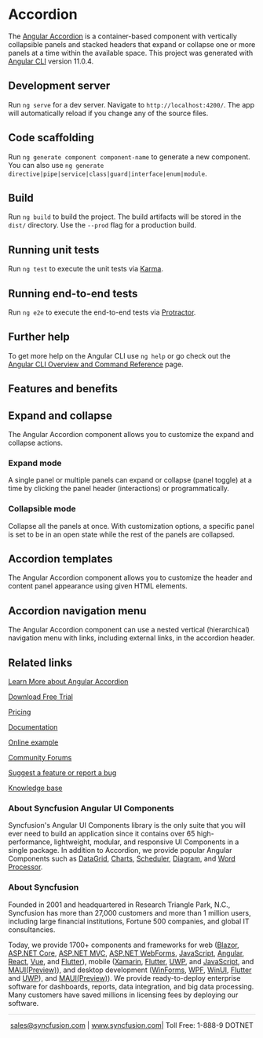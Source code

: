 # Accordion

The [Angular Accordion](https://www.syncfusion.com/angular-ui-components/angular-accordion?utm_source=github&utm_medium=listing&utm_campaign=angular-accordion-github-samples) is a container-based component with vertically collapsible panels and stacked headers that expand or collapse one or more panels at a time within the available space. This project was generated with [Angular CLI](https://github.com/angular/angular-cli) version 11.0.4.

## Development server

Run `ng serve` for a dev server. Navigate to `http://localhost:4200/`. The app will automatically reload if you change any of the source files.

## Code scaffolding

Run `ng generate component component-name` to generate a new component. You can also use `ng generate directive|pipe|service|class|guard|interface|enum|module`.

## Build

Run `ng build` to build the project. The build artifacts will be stored in the `dist/` directory. Use the `--prod` flag for a production build.

## Running unit tests

Run `ng test` to execute the unit tests via [Karma](https://karma-runner.github.io).

## Running end-to-end tests

Run `ng e2e` to execute the end-to-end tests via [Protractor](http://www.protractortest.org/).

## Further help

To get more help on the Angular CLI use `ng help` or go check out the [Angular CLI Overview and Command Reference](https://angular.io/cli) page.

## Features and benefits
## Expand and collapse

The Angular Accordion component allows you to customize the expand and collapse actions.

### Expand mode

A single panel or multiple panels can expand or collapse (panel toggle) at a time by clicking the panel header (interactions) or programmatically.

### Collapsible mode

Collapse all the panels at once. With customization options, a specific panel is set to be in an open state while the rest of the panels are collapsed.

## Accordion templates

The Angular Accordion component allows you to customize the header and content panel appearance using given HTML elements.

## Accordion navigation menu

The Angular Accordion component can use a nested vertical (hierarchical) navigation menu with links, including external links, in the accordion header.

## Related links
[Learn More about Angular Accordion](https://www.syncfusion.com/angular-ui-components/angular-accordion?utm_source=github&utm_medium=listing&utm_campaign=angular-accordion-github-samples)

[Download Free Trial](https://www.syncfusion.com/downloads/angular?utm_source=github&utm_medium=listing&utm_campaign=angular-accordion-github-samples)

[Pricing](https://www.syncfusion.com/sales/products/angular?utm_source=github&utm_medium=listing&utm_campaign=angular-accordion-github-samples)

[Documentation](https://ej2.syncfusion.com/angular/documentation/accordion/getting-started/?utm_source=github&utm_medium=listing&utm_campaign=angular-accordion-github-samples)

[Online example](https://ej2.syncfusion.com/angular/demos/#/bootstrap5/accordion/default?utm_source=github&utm_medium=listing&utm_campaign=angular-accordion-github-samples)

[Community Forums](https://www.syncfusion.com/forums/angular-components?utm_source=github&utm_medium=listing&utm_campaign=angular-accordion-github-samples)

[Suggest a feature or report a bug](https://www.syncfusion.com/feedback/angular?utm_source=github&utm_medium=listing&utm_campaign=angular-accordion-github-samples)

[Knowledge base](https://www.syncfusion.com/kb/angular-components?utm_source=github&utm_medium=listing&utm_campaign=angular-accordion-github-samples)

### About Syncfusion Angular UI Components

Syncfusion's Angular UI Components library is the only suite that you will ever need to build an application since it contains over 65 high-performance, lightweight, modular, and responsive UI Components in a single package. In addition to Accordion, we provide popular Angular Components such as [DataGrid](https://www.syncfusion.com/angular-ui-components/angular-grid?utm_source=github&utm_medium=listing&utm_campaign=angular-accordion-github-samples), [Charts](https://www.syncfusion.com/angular-ui-components/angular-charts?utm_source=github&utm_medium=listing&utm_campaign=angular-accordion-github-samples), [Scheduler](https://www.syncfusion.com/angular-ui-components/angular-scheduler?utm_source=github&utm_medium=listing&utm_campaign=angular-accordion-github-samples), [Diagram](https://www.syncfusion.com/angular-ui-components/angular-diagram?utm_source=github&utm_medium=listing&utm_campaign=angular-accordion-github-samples), and [Word Processor](https://www.syncfusion.com/angular-ui-components/angular-word-processor?utm_source=github&utm_medium=listing&utm_campaign=angular-accordion-github-samples).

### About Syncfusion

Founded in 2001 and headquartered in Research Triangle Park, N.C., Syncfusion has more than 27,000 customers and more than 1 million users, including large financial institutions, Fortune 500 companies, and global IT consultancies.

Today, we provide 1700+ components and frameworks for web ([Blazor](https://www.syncfusion.com/blazor-components?utm_source=github&utm_medium=listing&utm_campaign=angular-accordion-github-samples), [ASP.NET Core](https://www.syncfusion.com/aspnet-core-ui-controls?utm_source=github&utm_medium=listing&utm_campaign=angular-accordion-github-samples), [ASP.NET MVC](https://www.syncfusion.com/aspnet-mvc-ui-controls?utm_source=github&utm_medium=listing&utm_campaign=angular-accordion-github-samples), [ASP.NET WebForms](https://www.syncfusion.com/jquery/aspnet-webforms-ui-controls?utm_source=github&utm_medium=listing&utm_campaign=angular-accordion-github-samples), [JavaScript](https://www.syncfusion.com/javascript-ui-controls?utm_source=github&utm_medium=listing&utm_campaign=angular-accordion-github-samples), [Angular](https://www.syncfusion.com/angular-ui-components?utm_source=github&utm_medium=listing&utm_campaign=angular-accordion-github-samples), [React](https://www.syncfusion.com/react-ui-components?utm_source=github&utm_medium=listing&utm_campaign=angular-accordion-github-samples), [Vue](https://www.syncfusion.com/vue-ui-components?utm_source=github&utm_medium=listing&utm_campaign=angular-accordion-github-samples), and [Flutter](https://www.syncfusion.com/flutter-widgets?utm_source=github&utm_medium=listing&utm_campaign=angular-accordion-github-samples)), mobile ([Xamarin](https://www.syncfusion.com/xamarin-ui-controls?utm_source=github&utm_medium=listing&utm_campaign=angular-accordion-github-samples), [Flutter](https://www.syncfusion.com/flutter-widgets?utm_source=github&utm_medium=listing&utm_campaign=angular-accordion-github-samples), [UWP](https://www.syncfusion.com/uwp-ui-controls?utm_source=github&utm_medium=listing&utm_campaign=angular-accordion-github-samples), and [JavaScript](https://www.syncfusion.com/javascript-ui-controls?utm_source=github&utm_medium=listing&utm_campaign=angular-accordion-github-samples), and [MAUI(Preview)](https://www.syncfusion.com/maui-controls?utm_source=github&utm_medium=listing&utm_campaign=angular-accordion-github-samples)), and desktop development ([WinForms](https://www.syncfusion.com/winforms-ui-controls?utm_source=github&utm_medium=listing&utm_campaign=angular-accordion-github-samples), [WPF](https://www.syncfusion.com/wpf-controls?utm_source=github&utm_medium=listing&utm_campaign=angular-accordion-github-samples), [WinUI](https://www.syncfusion.com/winui-controls?utm_source=github&utm_medium=listing&utm_campaign=angular-accordion-github-samples), [Flutter](https://www.syncfusion.com/flutter-widgets?utm_source=github&utm_medium=listing&utm_campaign=angular-accordion-github-samples) and [UWP](https://www.syncfusion.com/uwp-ui-controls?utm_source=github&utm_medium=listing&utm_campaign=angular-accordion-github-samples)), and [MAUI(Preview)](https://www.syncfusion.com/maui-controls?utm_source=github&utm_medium=listing&utm_campaign=angular-accordion-github-samples)). We provide ready-to-deploy enterprise software for dashboards, reports, data integration, and big data processing. Many customers have saved millions in licensing fees by deploying our software.

<hr style="height:0.3px;border:none;color:lightgrey;background-color:lightgrey;" />

<p align="center">
<a href="mailto:sales@syncfusion.com?Subject=Syncfusion Angular Accordion - GitHub" target="_top">sales@syncfusion.com</a> | <a href="https://www.syncfusion.com?utm_source=github&utm_medium=listing&utm_campaign=angular-accordion-github-samples)">www.syncfusion.com</a>| Toll Free: 1-888-9 DOTNET <br>
</p>
